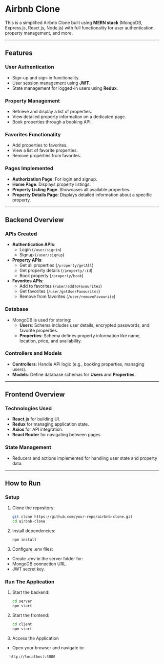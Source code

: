 # Airbnb Clone

This is a simplified Airbnb Clone built using **MERN stack** (MongoDB, Express.js, React.js, Node.js) with full functionality for user authentication, property management, and more.

---

## Features

### **User Authentication**
- Sign-up and sign-in functionality.
- User session management using **JWT**.
- State management for logged-in users using **Redux**.

### **Property Management**
- Retrieve and display a list of properties.
- View detailed property information on a dedicated page.
- Book properties through a booking API.

### **Favorites Functionality**
- Add properties to favorites.
- View a list of favorite properties.
- Remove properties from favorites.

### **Pages Implemented**
- **Authorization Page**: For login and signup.
- **Home Page**: Displays property listings.
- **Property Listing Page**: Showcases all available properties.
- **Property Details Page**: Displays detailed information about a specific property.

---

## Backend Overview

### **APIs Created**
- **Authentication APIs**:
  - Login (`/user/signin`)
  - Signup (`/user/signup`)
- **Property APIs**:
  - Get all properties (`/property/getAll`)
  - Get property details (`/property/:id`)
  - Book property (`/property/book`)
- **Favorites APIs**:
  - Add to favorites (`/user/addToFavourites`)
  - Get favorites (`/user/getUserFavourites`)
  - Remove from favorites (`/user/removeFavourite`)

### **Database**
- MongoDB is used for storing:
  - **Users**: Schema includes user details, encrypted passwords, and favorite properties.
  - **Properties**: Schema defines property information like name, location, price, and availability.

### **Controllers and Models**
- **Controllers**: Handle API logic (e.g., booking properties, managing users).
- **Models**: Define database schemas for **Users** and **Properties**.

---

## Frontend Overview

### **Technologies Used**
- **React.js** for building UI.
- **Redux** for managing application state.
- **Axios** for API integration.
- **React Router** for navigating between pages.

### **State Management**
- Reducers and actions implemented for handling user state and property data.

---

## How to Run

### **Setup**
1. Clone the repository:
   ```bash
   git clone https://github.com/your-repo/airbnb-clone.git
   cd airbnb-clone
2. Install dependencies:
    ```bash
    npm install
3. Configure .env files:

 - Create .env in the server folder for:
 - MongoDB connection URL.
 - JWT secret key.

### **Run The Application**

1. Start the backend:
    ```bash
    cd server
    npm start
2. Start the frontend:
    ```bash
    cd client
    npm start
3. Access the Application
 - Open your browser and navigate to:

  ```arduino
    http://localhost:3000


